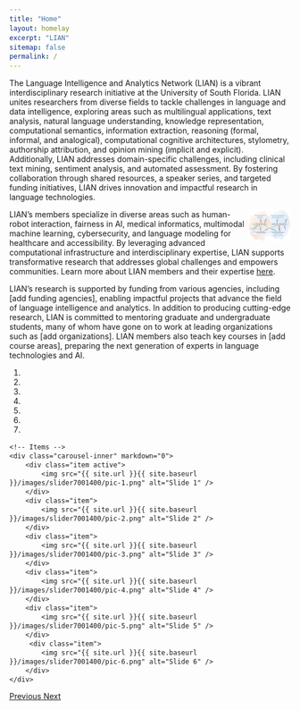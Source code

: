 ```yaml
---
title: "Home"
layout: homelay
excerpt: "LIAN"
sitemap: false
permalink: /
---
```


The Language Intelligence and Analytics Network (LIAN) is a vibrant interdisciplinary research initiative at the University of South Florida. LIAN unites researchers from diverse fields to tackle challenges in language and data intelligence, exploring areas such as multilingual applications, text analysis, natural language understanding, knowledge representation, computational semantics, information extraction, reasoning (formal, informal, and analogical), computational cognitive architectures, stylometry, authorship attribution, and opinion mining (implicit and explicit). Additionally, LIAN addresses domain-specific challenges, including clinical text mining, sentiment analysis, and automated assessment. By fostering collaboration through shared resources, a speaker series, and targeted funding initiatives, LIAN drives innovation and impactful research in language technologies.

<img style="float: right" width="15%" margin="10px" src="/images/slider7001400/pic-1.png"> LIAN’s members specialize in diverse areas such as human-robot interaction, fairness in AI, medical informatics, multimodal machine learning, cybersecurity, and language modeling for healthcare and accessibility. By leveraging advanced computational infrastructure and interdisciplinary expertise, LIAN supports transformative research that addresses global challenges and empowers communities. Learn more about LIAN members and their expertise [here](https://nlp-grp.github.io/team/).

LIAN’s research is supported by funding from various agencies, including [add funding agencies], enabling impactful projects that advance the field of language intelligence and analytics. In addition to producing cutting-edge research, LIAN is committed to mentoring graduate and undergraduate students, many of whom have gone on to work at leading organizations such as [add organizations]. LIAN members also teach key courses in [add course areas], preparing the next generation of experts in language technologies and AI.

<div markdown="0" id="carousel" class="carousel slide" data-ride="carousel" data-interval="4000" data-pause="hover" >
    <!-- Menu -->
    <ol class="carousel-indicators">
        <li data-target="#carousel" data-slide-to="0" class="active"></li>
        <li data-target="#carousel" data-slide-to="1"></li>
        <li data-target="#carousel" data-slide-to="2"></li>
        <li data-target="#carousel" data-slide-to="3"></li>
        <li data-target="#carousel" data-slide-to="4"></li>
        <li data-target="#carousel" data-slide-to="5"></li>
        <li data-target="#carousel" data-slide-to="6"></li>
    </ol>

    <!-- Items -->
    <div class="carousel-inner" markdown="0">
        <div class="item active">
            <img src="{{ site.url }}{{ site.baseurl }}/images/slider7001400/pic-1.png" alt="Slide 1" />
        </div>
        <div class="item">
            <img src="{{ site.url }}{{ site.baseurl }}/images/slider7001400/pic-2.png" alt="Slide 2" />
        </div>
        <div class="item">
            <img src="{{ site.url }}{{ site.baseurl }}/images/slider7001400/pic-3.png" alt="Slide 3" />
        </div>
        <div class="item">
            <img src="{{ site.url }}{{ site.baseurl }}/images/slider7001400/pic-4.png" alt="Slide 4" />
        </div>
        <div class="item">
            <img src="{{ site.url }}{{ site.baseurl }}/images/slider7001400/pic-5.png" alt="Slide 5" />
        </div>       
         <div class="item">
            <img src="{{ site.url }}{{ site.baseurl }}/images/slider7001400/pic-6.png" alt="Slide 6" />
        </div>
    </div>
  <a class="left carousel-control" href="#carousel" role="button" data-slide="prev">
    <span class="glyphicon glyphicon-chevron-left" aria-hidden="true"></span>
    <span class="sr-only">Previous</span>
  </a>
  <a class="right carousel-control" href="#carousel" role="button" data-slide="next">
    <span class="glyphicon glyphicon-chevron-right" aria-hidden="true"></span>
    <span class="sr-only">Next</span>
  </a>
</div>



<!--<figure class="fourth">
  <img src="{{ site.url }}{{ site.baseurl }}/images/logopic/Logo_Leiden.jpg" style="width: 210px">
  <img src="{{ site.url }}{{ site.baseurl }}/images/logopic/Logo_Nanofront.jpg" style="width: 110px">
  <img src="{{ site.url }}{{ site.baseurl }}/images/logopic/Logo_NWO.jpg" style="width: 120px">
  <img src="{{ site.url }}{{ site.baseurl }}/images/logopic/Logo_ERC.jpg" style="width: 110px">
</figure>-->
